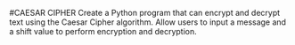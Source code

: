 #CAESAR CIPHER
Create a Python program that can encrypt and decrypt text using the Caesar Cipher algorithm. Allow users to input a message and a shift value to perform encryption and decryption.
